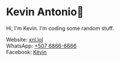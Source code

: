 <p align=center><h1>Kevin Antonio🌙</h1><p>  
Hi, I'm Kevin. I'm coding some random stuff.  
  
Website: [xnl.lol](https://xnl.lol/)  
WhatsApp: [+507 6866-6666](https://wa.me/50768666666)  
Facebook: [Këvin](https://www.facebook.com/kviindev)
